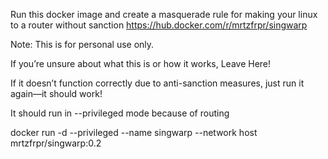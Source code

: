 Run this docker image and create a masquerade rule for making your linux to a router without sanction 
https://hub.docker.com/r/mrtzfrpr/singwarp

Note: This is for personal use only.

If you’re unsure about what this is or how it works, Leave Here!

If it doesn’t function correctly due to anti-sanction measures, just run it again—it should work!

It should run in --privileged mode because of routing

docker run -d --privileged --name singwarp --network host mrtzfrpr/singwarp:0.2
